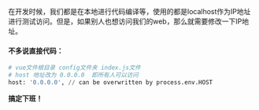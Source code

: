 在开发时候，我们都是在本地进行代码编译等，使用的都是localhost作为IP地址进行测试访问。但是，如果别人也想访问我们的web，那么就需要修改一下IP地址。

#### 不多说直接代码：

```python
# vue文件根目录 config文件夹 index.js文件
# host 地址改为 0.0.0.0  即所有人可以访问
host: '0.0.0.0', // can be overwritten by process.env.HOST

```

**搞定下班！**